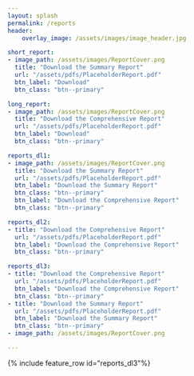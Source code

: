 ```yaml
---
layout: splash
permalink: /reports
header:
    overlay_image: /assets/images/image_header.jpg

short_report:
- image_path: /assets/images/ReportCover.png
  title: "Download the Summary Report"
  url: "/assets/pdfs/PlaceholderReport.pdf"
  btn_label: "Download"
  btn_class: "btn--primary"

long_report:
- image_path: /assets/images/ReportCover.png
  title: "Download the Comprehensive Report"
  url: "/assets/pdfs/PlaceholderReport.pdf"
  btn_label: "Download"
  btn_class: "btn--primary"

reports_dl1:
- image_path: /assets/images/ReportCover.png
  title: "Download the Summary Report"
  url: "/assets/pdfs/PlaceholderReport.pdf"
  btn_label: "Download the Summary Report"
  btn_class: "btn--primary"
  btn_label: "Download the Comprehensive Report"
  btn_class: "btn--primary"

reports_dl2:
- title: "Download the Comprehensive Report"
  url: "/assets/pdfs/PlaceholderReport.pdf"
  btn_label: "Download the Comprehensive Report"
  btn_class: "btn--primary"

reports_dl3:
- title: "Download the Comprehensive Report"
  url: "/assets/pdfs/PlaceholderReport.pdf"
  btn_label: "Download the Comprehensive Report"
  btn_class: "btn--primary"
- title: "Download the Summary Report"
  url: "/assets/pdfs/PlaceholderReport.pdf"
  btn_label: "Download the Summary Report"
  btn_class: "btn--primary"
- image_path: /assets/images/ReportCover.png

---
```


{% include feature_row id="reports_dl3"%}


